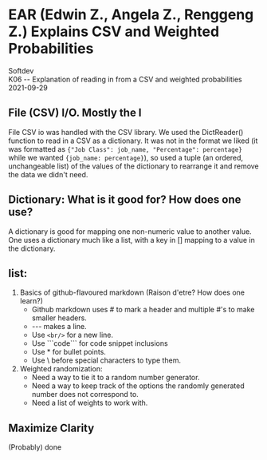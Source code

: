 # EAR (Edwin Z., Angela Z., Renggeng Z.) Explains CSV and Weighted Probabilities
Softdev <br/>
K06 -- Explanation of reading in from a CSV and weighted probabilities <br/>
2021-09-29 <br/>

## File (CSV) I/O. Mostly the I
File CSV io was handled with the CSV library. We used the DictReader() function to read in a CSV as a dictionary. It was not in the format we liked (it was formatted as ```{"Job Class": job_name, "Percentage": percentage}``` while we wanted ```{job_name: percentage}```), so used a tuple (an ordered, unchangeable list) of the values of the dictionary to rearrange it and remove the data we didn't need.
## Dictionary: What is it good for? How does one use?
A dictionary is good for mapping one non-numeric value to another value. One uses a dictionary much like a list, with a key in [] mapping to a value in the dictionary.
## list:
1. Basics of github-flavoured markdown (Raison d'etre? How does one learn?)
	* Github markdown uses # to mark a header and multiple #'s to make smaller headers.
	* --- makes a line.
	* Use ```<br/>``` for a new line.
	* Use \`\`\`code\`\`\` for code snippet inclusions
	* Use * for bullet points.
	* Use \\ before special characters to type them.
2. Weighted randomization:
	* Need a way to tie it to a random number generator.
	* Need a way to keep track of the options the randomly generated number does not correspond to.
	* Need a list of weights to work with.
## Maximize Clarity
(Probably) done
